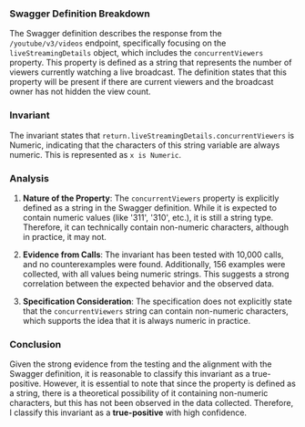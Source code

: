 ### Swagger Definition Breakdown
The Swagger definition describes the response from the `/youtube/v3/videos` endpoint, specifically focusing on the `liveStreamingDetails` object, which includes the `concurrentViewers` property. This property is defined as a string that represents the number of viewers currently watching a live broadcast. The definition states that this property will be present if there are current viewers and the broadcast owner has not hidden the view count.

### Invariant
The invariant states that `return.liveStreamingDetails.concurrentViewers` is Numeric, indicating that the characters of this string variable are always numeric. This is represented as `x is Numeric`.

### Analysis
1. **Nature of the Property**: The `concurrentViewers` property is explicitly defined as a string in the Swagger definition. While it is expected to contain numeric values (like '311', '310', etc.), it is still a string type. Therefore, it can technically contain non-numeric characters, although in practice, it may not.

2. **Evidence from Calls**: The invariant has been tested with 10,000 calls, and no counterexamples were found. Additionally, 156 examples were collected, with all values being numeric strings. This suggests a strong correlation between the expected behavior and the observed data.

3. **Specification Consideration**: The specification does not explicitly state that the `concurrentViewers` string can contain non-numeric characters, which supports the idea that it is always numeric in practice.

### Conclusion
Given the strong evidence from the testing and the alignment with the Swagger definition, it is reasonable to classify this invariant as a true-positive. However, it is essential to note that since the property is defined as a string, there is a theoretical possibility of it containing non-numeric characters, but this has not been observed in the data collected. Therefore, I classify this invariant as a **true-positive** with high confidence.
